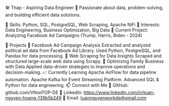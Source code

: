 🛠️ Thap - Aspiring Data Engineer
🚀 Passionate about data, problem-solving, and building efficient data solutions.

🔹 Skills: Python, SQL, PostgreSQL, Web Scraping, Apache NiFi
🔹 Interests: Data Engineering, Business Optimization, Big Data
🔹 Current Project: Analyzing Facebook Ad Campaigns (Trump, Harris, Biden - 2024)

📌 Projects
🔹 Facebook Ad Campaign Analysis
Extracted and analyzed political ad data from Facebook Ad Library.
Used Python, PostgreSQL, and Pandas for data processing.
🔹 Web Scraping for Data Insights
Scraped and structured large-scale web data using Scrapy.
🔹 Optimizing Family Business with Data
Applied data-driven strategies to improve operations and decision-making.
📈 Currently Learning
Apache AirFlow for data pipeline automation.
Apache Kafka for Event Streaming Platform.
Advanced SQL & Python for data engineering.
📫 Connect with Me
🔹 GitHub: github.com/VNonTOP-DE
🔹 LinkedIn: https://www.linkedin.com/in/tuan-nguyen-hoang-139b5b249
🔹 Email: tuannguyenworkde@gmail.com

<!---
VNonTOP-DE/VNonTOP-DE is a ✨ special ✨ repository because its `README.md` (this file) appears on your GitHub profile.
You can click the Preview link to take a look at your changes.
--->
